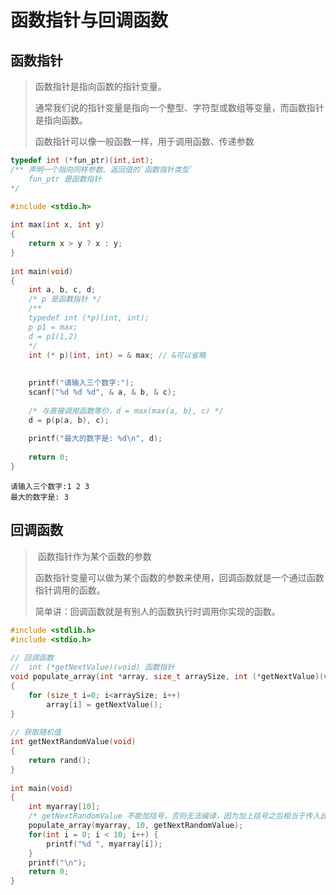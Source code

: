 #	函数指针与回调函数



##	函数指针

> 函数指针是指向函数的指针变量。
>
> 通常我们说的指针变量是指向一个整型、字符型或数组等变量，而函数指针是指向函数。
>
> 函数指针可以像一般函数一样，用于调用函数、传递参数

```c
typedef int (*fun_ptr)(int,int);
/**	声明一个指向同样参数、返回值的`函数指针类型`
	fun_ptr 是函数指针
*/
```

```c
#include <stdio.h>
 
int max(int x, int y)
{
    return x > y ? x : y;
}
 
int main(void)
{
    int a, b, c, d;
    /* p 是函数指针 */
    /**
    typedef int (*p)(int, int);
    p p1 = max;
    d = p1(1,2)
    */
    int (* p)(int, int) = & max; // &可以省略
    
 
    printf("请输入三个数字:");
    scanf("%d %d %d", & a, & b, & c);
 
    /* 与直接调用函数等价，d = max(max(a, b), c) */
    d = p(p(a, b), c); 
 
    printf("最大的数字是: %d\n", d);
 
    return 0;
}
```

```
请输入三个数字:1 2 3
最大的数字是: 3
```

##	回调函数

> ​	函数指针作为某个函数的参数
>
> ​		函数指针变量可以做为某个函数的参数来使用，回调函数就是一个通过函数指针调用的函数。
>
> 简单讲：回调函数就是有别人的函数执行时调用你实现的函数。

```c
#include <stdlib.h>  
#include <stdio.h>
 
// 回调函数
//	int (*getNextValue)(void) 函数指针
void populate_array(int *array, size_t arraySize, int (*getNextValue)(void))
{
    for (size_t i=0; i<arraySize; i++)
        array[i] = getNextValue();
}
 
// 获取随机值
int getNextRandomValue(void)
{
    return rand();
}
 
int main(void)
{
    int myarray[10];
    /* getNextRandomValue 不能加括号，否则无法编译，因为加上括号之后相当于传入此参数时传入了 int , 而不是函数指针*/
    populate_array(myarray, 10, getNextRandomValue);
    for(int i = 0; i < 10; i++) {
        printf("%d ", myarray[i]);
    }
    printf("\n");
    return 0;
}
```


